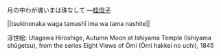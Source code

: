 月の中わが魂いまは珠なして
—[桂信子](https://ja.wikipedia.org/wiki/桂信子)

||tsukinonaka waga tamashī ima wa tama nashite||

浮世絵: Utagawa Hiroshige, Autumn Moon at Ishiyama Temple (Ishiyama shûgetsu), from the series Eight Views of Ômi (Ômi hakkei no uchi), 1845